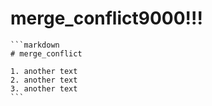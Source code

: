 # merge_conflict9000!!!


    ```markdown
    # merge_conflict

    1. another text
    2. another text
    3. another text
    ```
